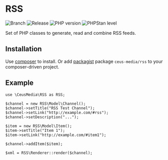 # RSS

![Branch](https://img.shields.io/badge/Branch-0.3.x-blue?style=flat-square)
![Release](https://img.shields.io/badge/Release-0.3.0-blue?style=flat-square)
![PHP version](https://img.shields.io/badge/PHP-7.3+-blue?style=flat-square&color=777BB4)
![PHPStan level](https://img.shields.io/badge/PHPStan_----darkgreen?style=flat-square)

Set of PHP classes to generate, read and combine RSS feeds.

## Installation

Use [composer](http://getcomposer.org/) to install.
Or add [packagist](packagist.org) package <code>ceus-media/rss</code> to your composer-driven project.

## Example

```
use \CeusMedia\RSS as RSS;

$channel = new RSS\Model\Channel();
$channel->setTitle("RSS Test Channel");
$channel->setLink("http://example.com/#rss");
$channel->setDescription("...");

$item = new RSS\Model\Item();
$item->setTitle("Item 1");
$item->setLink("http://example.com/#item1");

$channel->addItem($item);

$xml = RSS\Renderer::render($channel);
```
